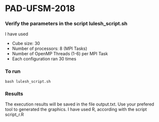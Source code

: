 # PAD-UFSM-2018

### Verify the parameters in the script lulesh_script.sh
I have used
- Cube size: 30
- Number of processors: 8 (MPI Tasks)
- Number of OpenMP Threads (1-6) per MPI Task
- Each configuration ran 30 times

### To run

`bash lulesh_script.sh`

### Results

The execution results will be saved in the file output.txt. Use your prefered tool to generated the graphics. I have used R, according with the script script_r.R
